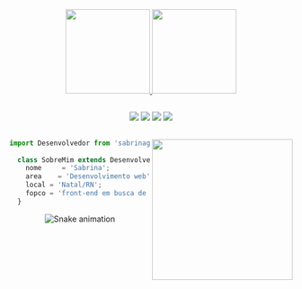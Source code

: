 <div align="center">
  <a href="https://github.com/sabrinagiota/">
  <img height="150em" src="https://github-readme-stats.vercel.app/api?username=sabrinagiota&rank_icon=github&theme=omni&include_all_commits=true&count_private=true"/>
  <img height="150em" src="https://github-readme-stats.vercel.app/api/top-langs/?username=sabrinagiota&layout=compact&langs_count=7&theme=omni"/>  
</div>
  
  ##
 
<div align="center">
  <a href="mailto:sabrina.vitoria@escolar.ifrn.edu.br"><img src="https://img.shields.io/badge/-Gmail-151A28?style=for-the-badge&logo=gmail&logoColor=92D534" target="_blank"></a>
  <a href="https://www.linkedin.com/in/sabrina-carvalho-aa9943209/" target="_blank"><img src="https://img.shields.io/badge/-LinkedIn-151A28?style=for-the-badge&logo=linkedin&logoColor=92D534" target="_blank"></a> 
  <a href="https://www.figma.com/files/recent?fuid=1148747853109868834"><img src="https://img.shields.io/badge/Figma-151A28?style=for-the-badge&logo=Figma&logoColor=92D534" target="_blank"></a>
 <a href="https://instagram.com/bysabrinav"><img src="https://img.shields.io/badge/-Instagram-151A28?style=for-the-badge&logo=instagram&logoColor=92D534" target="_blank"></a>
</div>
  
  ##
  
   <img align="right" width="250" src="https://user-images.githubusercontent.com/79128442/236655574-84832a6c-7799-45ef-9e5b-82a9771128ed.gif"/>
  
```js
import Desenvolvedor from 'sabrinagiota';
  
  class SobreMim extends Desenvolvedor {
    nome     = 'Sabrina';
    area    = 'Desenvolvimento web';
    local = 'Natal/RN';
    fopco = 'front-end em busca de fullstack';
  }
```

<div align="center">

  ![Snake animation](https://github.com/danielbped/danielbped/blob/output/github-contribution-grid-snake.svg)
  
</div>
